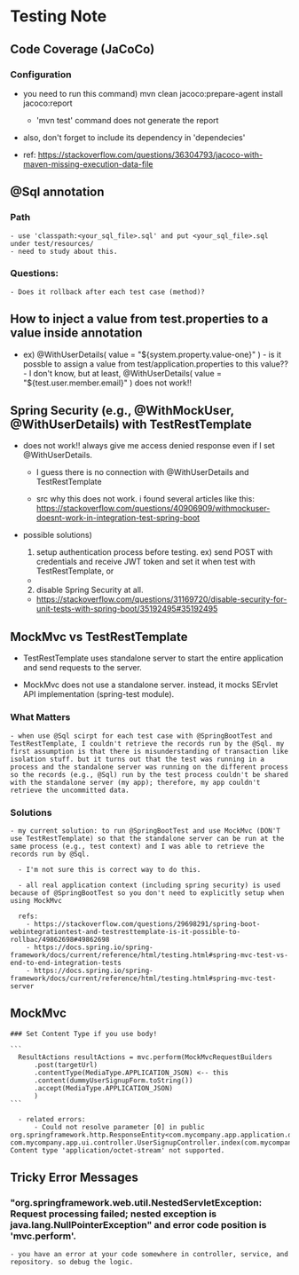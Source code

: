 # Testing Note

## Code Coverage (JaCoCo)

  ### Configuration

  - you need to run this command) mvn clean jacoco:prepare-agent install jacoco:report

    - 'mvn test' command does not generate the report

  - also, don't forget to include its dependency in 'dependecies'

  - ref: https://stackoverflow.com/questions/36304793/jacoco-with-maven-missing-execution-data-file

## @Sql annotation

  ### Path

    - use 'classpath:<your_sql_file>.sql' and put <your_sql_file>.sql under test/resources/
    - need to study about this.

  ### Questions:

    - Does it rollback after each test case (method)?

## How to inject a value from test.properties to a value inside annotation

  - ex)
      @WithUserDetails( value = "${system.property.value-one}" ) 
        - is it possble to assign a value from test/application.properties to this value??
        - I don't know, but at least, @WithUserDetails( value = "${test.user.member.email}" ) does not work!!


## Spring Security (e.g., @WithMockUser, @WithUserDetails) with TestRestTemplate

  - does not work!! always give me access denied response even if I set @WithUserDetails.

    - I guess there is no connection with @WithUserDetails and TestRestTemplate

    - src why this does not work. i found several articles like this: https://stackoverflow.com/questions/40906909/withmockuser-doesnt-work-in-integration-test-spring-boot

  - possible solutions)

    1. setup authentication process before testing. ex) send POST with credentials and receive JWT token and set it when test with TestRestTemplate, or
  
      - 
      
    2. disable Spring Security at all.

      - https://stackoverflow.com/questions/31169720/disable-security-for-unit-tests-with-spring-boot/35192495#35192495

## MockMvc vs TestRestTemplate

  - TestRestTemplate uses standalone server to start the entire application and send requests to the server. 

  - MockMvc does not use a standalone server. instead, it mocks SErvlet API implementation (spring-test module).

  ### What Matters

    - when use @Sql scirpt for each test case with @SpringBootTest and TestRestTemplate, I couldn't retrieve the records run by the @Sql. my first assumption is that there is misunderstanding of transaction like isolation stuff. but it turns out that the test was running in a process and the standalone server was running on the different process so the records (e.g., @Sql) run by the test process couldn't be shared with the standalone server (my app); therefore, my app couldn't retrieve the uncommitted data.

  ### Solutions

    - my current solution: to run @SpringBootTest and use MockMvc (DON'T use TestRestTemplate) so that the standalone server can be run at the same process (e.g., test context) and I was able to retrieve the records run by @Sql. 

      - I'm not sure this is correct way to do this.

      - all real application context (including spring security) is used because of @SpringBootTest so you don't need to explicitly setup when using MockMvc

      refs:
        - https://stackoverflow.com/questions/29698291/spring-boot-webintegrationtest-and-testresttemplate-is-it-possible-to-rollbac/49862698#49862698
        - https://docs.spring.io/spring-framework/docs/current/reference/html/testing.html#spring-mvc-test-vs-end-to-end-integration-tests
        - https://docs.spring.io/spring-framework/docs/current/reference/html/testing.html#spring-mvc-test-server


## MockMvc

    ### Set Content Type if you use body!

    ```
      ResultActions resultActions = mvc.perform(MockMvcRequestBuilders
          .post(targetUrl)
          .contentType(MediaType.APPLICATION_JSON) <-- this
          .content(dummyUserSignupForm.toString())
          .accept(MediaType.APPLICATION_JSON)
          )
    ```

      - related errors:
          - Could not resolve parameter [0] in public org.springframework.http.ResponseEntity<com.mycompany.app.application.dto.user.UserDTO> com.mycompany.app.ui.controller.UserSignupController.index(com.mycompany.app.ui.criteria.UserSignupCriteria): Content type 'application/octet-stream' not supported.


## Tricky Error Messages

  ### "org.springframework.web.util.NestedServletException: Request processing failed; nested exception is java.lang.NullPointerException" and error code position is 'mvc.perform'.

    - you have an error at your code somewhere in controller, service, and repository. so debug the logic.
